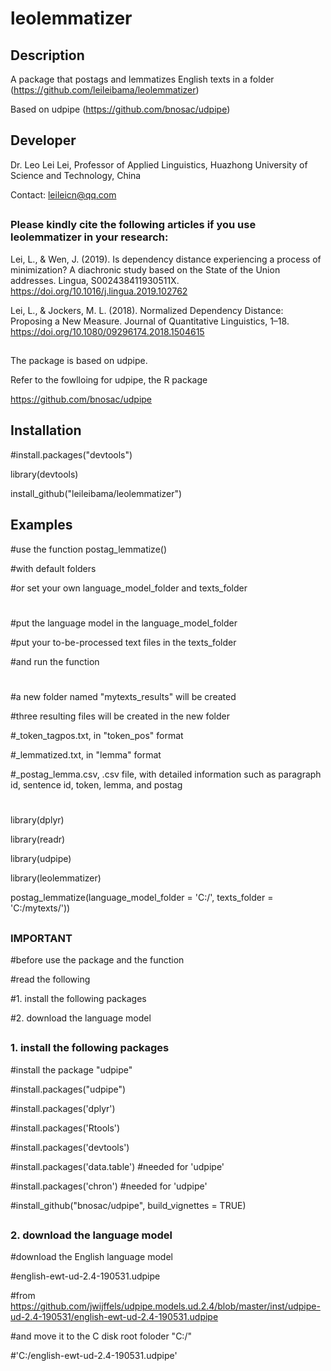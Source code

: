 # leolemmatizer

## Description

A package that postags and lemmatizes English texts in a folder (https://github.com/leileibama/leolemmatizer)

Based on udpipe (https://github.com/bnosac/udpipe)

##
## Developer
Dr. Leo Lei Lei, Professor of Applied Linguistics, Huazhong University of Science and Technology, China

Contact: leileicn@qq.com

##
### Please kindly cite the following articles if you use leolemmatizer in your research:

Lei, L., & Wen, J. (2019). Is dependency distance experiencing a process of minimization? A diachronic study based on the State of the Union addresses. Lingua, S002438411930511X. https://doi.org/10.1016/j.lingua.2019.102762

Lei, L., & Jockers, M. L. (2018). Normalized Dependency Distance: Proposing a New Measure. Journal of Quantitative Linguistics, 1–18. https://doi.org/10.1080/09296174.2018.1504615

##
The package is based on udpipe.

Refer to the fowlloing for udpipe, the R package

https://github.com/bnosac/udpipe


##
## Installation

#install.packages("devtools")

library(devtools) 

install_github("leileibama/leolemmatizer")

##
## Examples

#use the function postag_lemmatize()

#with default folders

#or set your own language_model_folder and texts_folder


#
#put the language model in the language_model_folder

#put your to-be-processed text files in the texts_folder

#and run the function

#
#a new folder named "mytexts_results" will be created

#three resulting files will be created in the new folder

#_token_tagpos.txt, in "token_pos" format

#_lemmatized.txt, in "lemma" format

#_postag_lemma.csv, .csv file, with detailed information such as paragraph id, sentence id, token, lemma, and postag

#
library(dplyr)

library(readr)

library(udpipe)

library(leolemmatizer)

postag_lemmatize(language_model_folder = 'C:/',
                 texts_folder = 'C:/mytexts/'))


##
### IMPORTANT

#before use the package and the function

#read the following

#1. install the following packages

#2. download the language model


##
### 1. install the following packages

#install the package "udpipe"

#install.packages("udpipe")

#install.packages('dplyr')

#install.packages('Rtools')

#install.packages('devtools')

#install.packages('data.table')  #needed for 'udpipe'

#install.packages('chron')   #needed for 'udpipe'

#install_github("bnosac/udpipe", build_vignettes = TRUE)

##
### 2. download the language model

#download the English language model

#english-ewt-ud-2.4-190531.udpipe

#from https://github.com/jwijffels/udpipe.models.ud.2.4/blob/master/inst/udpipe-ud-2.4-190531/english-ewt-ud-2.4-190531.udpipe

#and move it to the C disk root foloder "C:/"

#'C:/english-ewt-ud-2.4-190531.udpipe'


